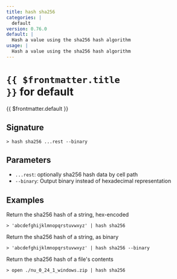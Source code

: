 ```yaml
---
title: hash sha256
categories: |
  default
version: 0.76.0
default: |
  Hash a value using the sha256 hash algorithm
usage: |
  Hash a value using the sha256 hash algorithm
---
```


# <code>{{ $frontmatter.title }}</code> for default

<div class='command-title'>{{ $frontmatter.default }}</div>

## Signature

```> hash sha256 ...rest --binary```

## Parameters

 -  `...rest`: optionally sha256 hash data by cell path
 -  `--binary`: Output binary instead of hexadecimal representation

## Examples

Return the sha256 hash of a string, hex-encoded
```shell
> 'abcdefghijklmnopqrstuvwxyz' | hash sha256
```

Return the sha256 hash of a string, as binary
```shell
> 'abcdefghijklmnopqrstuvwxyz' | hash sha256 --binary
```

Return the sha256 hash of a file's contents
```shell
> open ./nu_0_24_1_windows.zip | hash sha256
```
